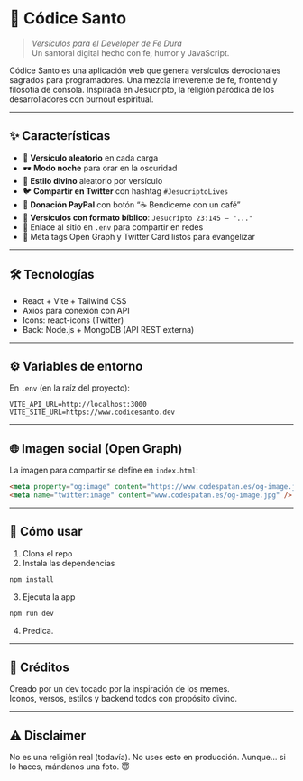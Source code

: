 # 📜 Códice Santo

> *Versículos para el Developer de Fe Dura*  
> Un santoral digital hecho con fe, humor y JavaScript.

Códice Santo es una aplicación web que genera versículos devocionales sagrados para programadores. Una mezcla irreverente de fe, frontend y filosofía de consola. Inspirada en Jesucripto, la religión paródica de los desarrolladores con burnout espiritual.

---

## ✨ Características

- 🔮 **Versículo aleatorio** en cada carga
- 🕶️ **Modo noche** para orar en la oscuridad
- 🎨 **Estilo divino** aleatorio por versículo
- 🐦 **Compartir en Twitter** con hashtag `#JesucriptoLives`
- 💸 **Donación PayPal** con botón “☕ Bendíceme con un café”
- 🧾 **Versículos con formato bíblico**: `Jesucripto 23:145 — "..."`
- 🔗 Enlace al sitio en `.env` para compartir en redes
- 🧠 Meta tags Open Graph y Twitter Card listos para evangelizar

---

## 🛠️ Tecnologías

- React + Vite + Tailwind CSS
- Axios para conexión con API
- Icons: react-icons (Twitter)
- Back: Node.js + MongoDB (API REST externa)

---

## ⚙️ Variables de entorno

En `.env` (en la raíz del proyecto):

```env
VITE_API_URL=http://localhost:3000
VITE_SITE_URL=https://www.codicesanto.dev
```

---

## 🌐 Imagen social (Open Graph)

La imagen para compartir se define en `index.html`:

```html
<meta property="og:image" content="https://www.codespatan.es/og-image.jpg" />
<meta name="twitter:image" content="www.codespatan.es/og-image.jpg" />
```

---

## 🚀 Cómo usar

1. Clona el repo
2. Instala las dependencias

```bash
npm install
```

3. Ejecuta la app

```bash
npm run dev
```

4. Predica.

---

## 🙏 Créditos

Creado por un dev tocado por la inspiración de los memes.  
Iconos, versos, estilos y backend todos con propósito divino.

---

## ⚠️ Disclaimer

No es una religión real (todavía). No uses esto en producción. Aunque... si lo haces, mándanos una foto. 😇

